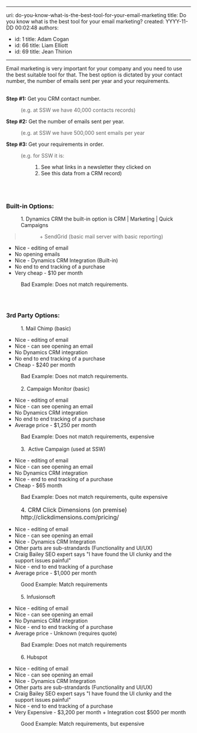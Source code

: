 

---
uri: do-you-know-what-is-the-best-tool-for-your-email-marketing
title: Do you know what is the best tool for your email marketing?
created: YYYY-11-DD 00:02:48
authors:
  - id: 1
    title: Adam Cogan
  - id: 66
    title: Liam Elliott
  - id: 69
    title: Jean Thirion
---




<span class='intro'> ​Email marketing is very important for your company and you need to use the best suitable tool for that. The best option is dictated by your contact number, the number of emails sent per year&#160;and your requirements.<br><br> </span>

<p><strong>Step #1&#58;</strong> Get you CRM contact number.&#160;</p><blockquote style="margin&#58;0px 0px 0px 40px;border&#58;none;padding&#58;0px;"><p>(e.g. at SSW&#160;we have 40,000 contacts records)</p></blockquote><p><strong>Step&#160;#2&#58;</strong> Get the number of emails sent per year.&#160;</p><blockquote style="margin&#58;0px 0px 0px 40px;border&#58;none;padding&#58;0px;"><p>(e.g. at SSW we have 500,000&#160;​​sent emails per year</p></blockquote><p><strong>Step #3&#58;&#160;</strong>Get your requirements in order.&#160;&#160;</p><blockquote style="margin&#58;0px 0px 0px 40px;border&#58;none;padding&#58;0px;"><p>(e.g. for SSW it is&#58;</p></blockquote><p></p><ol><ol><ol><ol><li>​​​See what links in a newsletter they clicked on​</li><li>​​See this data from a CRM record)</li></ol></ol></ol></ol><div><br></div><div><br></div><h3 class="ssw15-rteElement-H3">Built-in Options&#58;​​​</h3><dd class="ssw15-rteElement-FigureNormal">​​​​​​​1. Dynamics ​​CRM the built​​​​​-in optio​​n is CRM | Marketing | Quick Campaigns​​​​​&#160;​</dd><blockquote><dd class="ssw15-rteElement-FigureNormal">&#160; &#160;​+ SendGrid (basic mail server with basic reporting)</dd></blockquote><ul dir="ltr" style="text-align&#58;left;"><li>​​Nice - ​editing o<span style="background-color&#58;initial;">f em</span><span style="background-color&#58;initial;">ail</span><br></li><li>​No opening emails<br></li><li>Nice -&#160;Dynamics&#160;CRM Integration (Built-in)<br></li><li>No end to end tracking of a purchase<br></li><li>Very cheap - $10 per month<br></li></ul><dd class="ssw15-rteElement-FigureBad" dir="ltr" style="text-align&#58;left;">​​​​Bad Example&#58;&#160;​Does not match requirements.​<br></dd><p></p><h3 class="ssw15-rteElement-H3"><br></h3><h3 class="ssw15-rteElement-H3">3rd Party Options&#58;​​​</h3><dd class="ssw15-rteElement-FigureNormal">1.&#160;Mail Chimp (basic)​<br></dd><ul><li>Nice - editing of email<br></li><li>Nice - can see opening an email<br></li><li>No&#160;Dynamics CRM&#160;integration<br></li><li>No end to end tracking of a purchase<br></li><li>Cheap - $240 per month<br></li></ul><dd class="ssw15-rteElement-FigureBad">​​​​​​​Bad Example&#58;&#160;​Does not match requirements.​<br></dd><dd class="ssw15-rteElement-FigureNormal"><br></dd><dd class="ssw15-rteElement-FigureNormal">2.​&#160;Campaign Monitor (basic)​<br></dd><p></p><ul><li>Nice - editing of email<br></li><li>Nice - can see opening an email<br></li><li>No Dynamics&#160;CRM integration<br></li><li>No end to end tracking of a purchase​<br></li><li>Average price&#160;-&#160;$1,250 per month​<br></li></ul><dd class="ssw15-rteElement-FigureBad">Bad Example&#58; Does not match requirements, expensive​​​</dd><dd class="ssw15-rteElement-FigureNormal"><br></dd><dd class="ssw15-rteElement-FigureNormal">3​.&#160; Active Campaign (used at SSW)</dd><p></p><ul><li>Nice - editing of email<br></li><li>Nice - can see opening an email<br></li><li>No Dynamics&#160;CRM integration<br></li><li>Nice -&#160;end to end tracking of a purchase<br></li><li>Cheap - $65 month<br></li></ul><dd class="ssw15-rteElement-FigureBad">Bad Example&#58; Does not match requirements, quite expensive​​<br></dd><dd class="ssw15-rteElement-FigureNormal">​</dd><dd class="ssw15-rteElement-FigureNormal"><span style="font-size&#58;1rem;">4</span><span style="font-size&#58;1rem;">. CRM</span><span style="font-size&#58;1rem;"> Click Dimensions (on premise)&#160; http&#58;//clickdimensions.com/pricing/</span></dd><ul><li>Nice - editing of email<br></li><li>Nice - can see opening an email<br></li><li>​Nice - Dynamics CRM Integration<br></li><li>Other parts are sub-strandards (Functionality and UI/UX)<br></li><li>Craig Bailey SEO expert says &quot;I have found the UI clunky and the support issues painful&quot;<br></li><li>Nice -&#160;end to end tracking of a purchase<br></li><li>Average price&#160;- $1,000 per month<br></li></ul><dd class="ssw15-rteElement-FigureGood">Good Example&#58; Match requirements​​​</dd><dd class="ssw15-rteElement-FigureNormal"><br></dd><dd class="ssw15-rteElement-FigureNormal">5.&#160;Infusionsoft​<br></dd><ul><li>Nice - editing of email<br></li><li>Nice - can see opening an email<br></li><li>No&#160;Dynamics ​CRM integration<br></li><li>Nice -&#160;end to end tracking of a purchase​<br></li><li>Average price - Unknown (requires quote)<br></li></ul><p></p><dd class="ssw15-rteElement-FigureBad">​​​​​Bad Example&#58; Does not match requirem​ents</dd><dd class="ssw15-rteElement-FigureNormal">​</dd><dd class="ssw15-rteElement-FigureNormal">6.&#160;Hubspot</dd><ul><li>Nice - editing of email<br></li><li>Nice - can see opening an email<br></li><li>​Nice - Dynamics CRM Integration<br></li><li>​Other parts are sub-strandards (Functionality and UI/UX)<br></li><li>Craig Bailey SEO expert says &quot;I have found the UI clunky and the support issues painful&quot;<br></li><li>Nice -&#160;end to end tracking of a purchase<br></li><li>Very&#160;Expensive - $3,200 per month + Integration cost $500 per month<br></li></ul><dd class="ssw15-rteElement-FigureGood">Good Example&#58; Match requirements, but expensive​​<br></dd>


